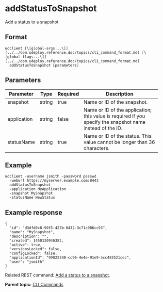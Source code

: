 # addStatusToSnapshot

Add a status to a snapshot

## Format

```
udclient [\[global-args...\]](../../com.udeploy.reference.doc/topics/cli_command_format.md) [\[global-flags...\]](../../com.udeploy.reference.doc/topics/cli_command_format.md)
  addStatusToSnapshot [parameters]
```

## Parameters

|Parameter|Type|Required|Description|
|---------|----|--------|-----------|
|snapshot|string|true|Name or ID of the snapshot.|
|application|string|false|Name or ID of the application; this value is required if you specify the snapshot name instead of the ID.|
|statusName|string|true|Name or ID of the status. This value cannot be longer than 36 characters.|

## Example

```
udclient -username jsmith -password passwd 
  -weburl https://myserver.example.com:8443
  addStatusToSnapshot 
  -application MyApplication
  -snapshot MySnapshot 
  -statusName NewStatus
```

## Example response

```
{
  "id": "d3dfd0c8-90f5-427b-8432-3c71c086cc93",
  "name": "MySnapshot",
  "description": "",
  "created": 1450130946382,
  "active": true,
  "versionsLocked": false,
  "configLocked": false,
  "applicationId": "99822240-cc96-4e4e-91e9-bcc483521cec",
  "user": "jsmith"
}
```

Related REST command: [Add a status to a snapshot](rest_cli_snapshot_addstatustosnapshot_put.md).

**Parent topic:** [CLI Commands](../../com.udeploy.reference.doc/topics/cli_commands.md)

